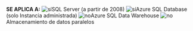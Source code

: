 <Token>**SE APLICA A:** ![sí](media/yes.png)SQL Server (a partir de 2008) ![sí](media/yes.png)Azure SQL Database (solo Instancia administrada) ![no](media/no.png)Azure SQL Data Warehouse ![no](media/no.png)Almacenamiento de datos paralelos </Token>

